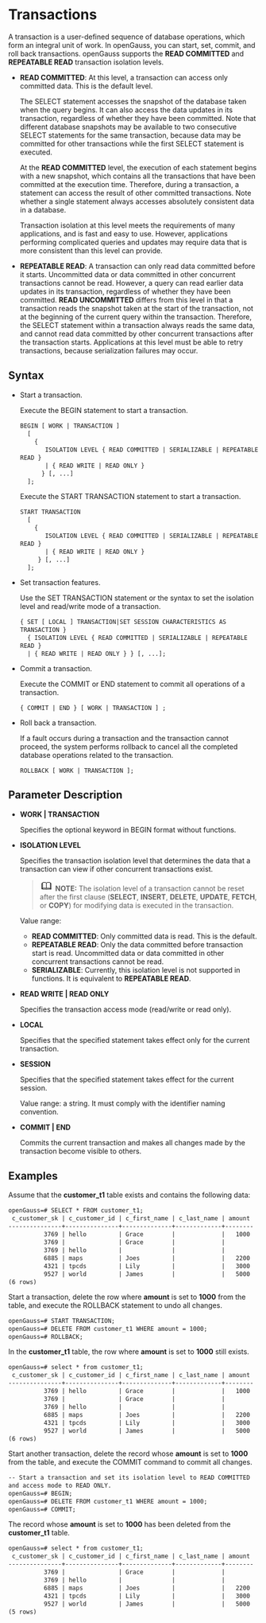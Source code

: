 # Transactions<a name="EN-US_TOPIC_0000001180258712"></a>

A transaction is a user-defined sequence of database operations, which form an integral unit of work. In openGauss, you can start, set, commit, and roll back transactions. openGauss supports the  **READ COMMITTED**  and  **REPEATABLE READ**  transaction isolation levels.

-   **READ COMMITTED**: At this level, a transaction can access only committed data. This is the default level.

    The SELECT statement accesses the snapshot of the database taken when the query begins. It can also access the data updates in its transaction, regardless of whether they have been committed. Note that different database snapshots may be available to two consecutive SELECT statements for the same transaction, because data may be committed for other transactions while the first SELECT statement is executed.

    At the  **READ COMMITTED**  level, the execution of each statement begins with a new snapshot, which contains all the transactions that have been committed at the execution time. Therefore, during a transaction, a statement can access the result of other committed transactions. Note whether a single statement always accesses absolutely consistent data in a database.

    Transaction isolation at this level meets the requirements of many applications, and is fast and easy to use. However, applications performing complicated queries and updates may require data that is more consistent than this level can provide.

-   **REPEATABLE READ**: A transaction can only read data committed before it starts. Uncommitted data or data committed in other concurrent transactions cannot be read. However, a query can read earlier data updates in its transaction, regardless of whether they have been committed.  **READ UNCOMMITTED**  differs from this level in that a transaction reads the snapshot taken at the start of the transaction, not at the beginning of the current query within the transaction. Therefore, the SELECT statement within a transaction always reads the same data, and cannot read data committed by other concurrent transactions after the transaction starts. Applications at this level must be able to retry transactions, because serialization failures may occur.

## Syntax<a name="section1632155118333"></a>

-   Start a transaction.

    Execute the BEGIN statement to start a transaction.

    ```
    BEGIN [ WORK | TRANSACTION ]
      [ 
        { 
           ISOLATION LEVEL { READ COMMITTED | SERIALIZABLE | REPEATABLE READ }
           | { READ WRITE | READ ONLY }
          } [, ...] 
      ];
    ```

    Execute the START TRANSACTION statement to start a transaction.

    ```
    START TRANSACTION
      [ 
        { 
           ISOLATION LEVEL { READ COMMITTED | SERIALIZABLE | REPEATABLE READ }
           | { READ WRITE | READ ONLY }
         } [, ...] 
      ];
    ```

-   Set transaction features.

    Use the SET TRANSACTION statement or the syntax to set the isolation level and read/write mode of a transaction.

    ```
    { SET [ LOCAL ] TRANSACTION|SET SESSION CHARACTERISTICS AS TRANSACTION }
      { ISOLATION LEVEL { READ COMMITTED | SERIALIZABLE | REPEATABLE READ }
      | { READ WRITE | READ ONLY } } [, ...];
    ```

-   Commit a transaction.

    Execute the COMMIT or END statement to commit all operations of a transaction.

    ```
    { COMMIT | END } [ WORK | TRANSACTION ] ;
    ```

-   Roll back a transaction.

    If a fault occurs during a transaction and the transaction cannot proceed, the system performs rollback to cancel all the completed database operations related to the transaction.

    ```
    ROLLBACK [ WORK | TRANSACTION ];
    ```


## Parameter Description<a name="section6973139183420"></a>

-   **WORK | TRANSACTION**

    Specifies the optional keyword in BEGIN format without functions.

-   **ISOLATION LEVEL**

    Specifies the transaction isolation level that determines the data that a transaction can view if other concurrent transactions exist.

    >![](public_sys-resources/icon-note.gif) **NOTE:** 
    >The isolation level of a transaction cannot be reset after the first clause \(**SELECT**,  **INSERT**,  **DELETE**,  **UPDATE**,  **FETCH**, or  **COPY**\) for modifying data is executed in the transaction.

    Value range:

    -   **READ COMMITTED**: Only committed data is read. This is the default.
    -   **REPEATABLE READ**: Only the data committed before transaction start is read. Uncommitted data or data committed in other concurrent transactions cannot be read.
    -   **SERIALIZABLE**: Currently, this isolation level is not supported in functions. It is equivalent to  **REPEATABLE READ**.

-   **READ WRITE | READ ONLY**

    Specifies the transaction access mode \(read/write or read only\).

-   **LOCAL**

    Specifies that the specified statement takes effect only for the current transaction.

-   **SESSION**

    Specifies that the specified statement takes effect for the current session.

    Value range: a string. It must comply with the identifier naming convention.

-   **COMMIT | END**

    Commits the current transaction and makes all changes made by the transaction become visible to others.


## Examples<a name="section138212173345"></a>

Assume that the  **customer\_t1**  table exists and contains the following data:

```
openGauss=# SELECT * FROM customer_t1;
 c_customer_sk | c_customer_id | c_first_name | c_last_name | amount
---------------+---------------+--------------+-------------+--------
          3769 | hello         | Grace        |             |   1000
          3769 |               | Grace        |             |
          3769 | hello         |              |             |
          6885 | maps          | Joes         |             |   2200
          4321 | tpcds         | Lily         |             |   3000
          9527 | world         | James        |             |   5000
(6 rows)
```

Start a transaction, delete the row where  **amount**  is set to  **1000**  from the table, and execute the ROLLBACK statement to undo all changes.

```
openGauss=# START TRANSACTION;
openGauss=# DELETE FROM customer_t1 WHERE amount = 1000;
openGauss=# ROLLBACK;
```

In the  **customer\_t1**  table, the row where  **amount**  is set to  **1000**  still exists.

```
openGauss=# select * from customer_t1;
 c_customer_sk | c_customer_id | c_first_name | c_last_name | amount
---------------+---------------+--------------+-------------+--------
          3769 | hello         | Grace        |             |   1000
          3769 |               | Grace        |             |
          3769 | hello         |              |             |
          6885 | maps          | Joes         |             |   2200
          4321 | tpcds         | Lily         |             |   3000
          9527 | world         | James        |             |   5000
(6 rows)
```

Start another transaction, delete the record whose  **amount**  is set to  **1000**  from the table, and execute the COMMIT command to commit all changes.

```
-- Start a transaction and set its isolation level to READ COMMITTED and access mode to READ ONLY.
openGauss=# BEGIN;
openGauss=# DELETE FROM customer_t1 WHERE amount = 1000;
openGauss=# COMMIT;
```

The record whose  **amount**  is set to  **1000**  has been deleted from the  **customer\_t1**  table.

```
openGauss=# select * from customer_t1;
 c_customer_sk | c_customer_id | c_first_name | c_last_name | amount
---------------+---------------+--------------+-------------+--------
          3769 |               | Grace        |             |
          3769 | hello         |              |             |
          6885 | maps          | Joes         |             |   2200
          4321 | tpcds         | Lily         |             |   3000
          9527 | world         | James        |             |   5000
(5 rows)
```

